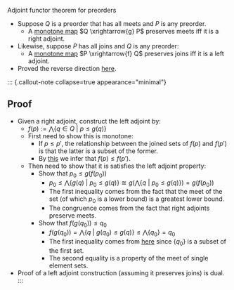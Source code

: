   Adjoint functor theorem for preorders

- Suppose $Q$ is a preorder that has all meets and $P$ is any preorder.
    - A [monotone map](/docs/math/defs/monotone_map.qmd) $Q \xrightarrow{g} P$ preserves meets 
      iff it is a right adjoint.
- Likewise, suppose $P$ has all joins and $Q$ is any preorder:
    - A [monotone map](/docs/math/defs/monotone_map.qmd) $P \xrightarrow{f} Q$ preserves joins
     iff it is a left adjoint.
- Proved the reverse direction [here](/docs/math/propositions/adjoints_preserve.qmd).

::: {.callout-note collapse=true appearance="minimal"}
## Proof

- Given a right adjoint, construct the left adjoint by:
    - $f(p) := \bigwedge\{q \in Q\ |\ p \leq g(q)\}$
    - First need to show this is monotone:
        - If $p \leq p'$, the relationship between the joined sets of 
          $f(p)$ and $f(p')$ is that the latter is a subset of the former.
        - By [this](/docs/math/propositions/adjoints_preserve.qmd) we infer that $f(p) \leq f(p')$.
    - Then need to show that it is satisfies the left adjoint property:
        - Show that $p_0 \leq g(f(p_0))$
            -  $p_0 \leq \bigwedge \{g(q)\ |\ p_0 \leq g(q)\} \cong g(\bigwedge\{q\ |\ p_0 \leq g(q)\}) = g(f(p_0))$
            - The first inequality comes from the fact that the meet of the set 
              (of which $p_0$ is a lower bound) is a greatest lower bound.
            - The congruence comes from the fact that right adjoints preserve 
              meets.
        - Show that $f(g(q_0)) \leq q_0$
            - $f(g(q_0)) = \bigwedge\{q\ |\ g(q_0) \leq g(q)\} \leq \bigwedge \{q_0\} = q_0$
            - The first inequality comes from [here](/docs/math/propositions/adjoints_preserve.qmd) since 
              $\{q_0\}$ is a subset of the first set.
            - The second equality is a property of the meet of single element 
              sets.
- Proof of a left adjoint construction (assuming it preserves joins) is dual.
:::